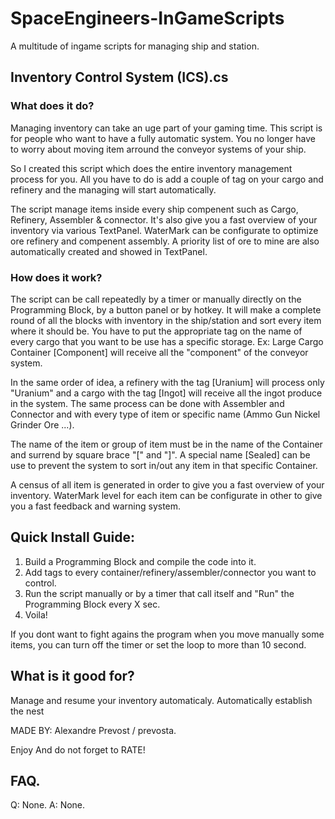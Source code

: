 # SpaceEngineers-InGameScripts
A multitude of ingame scripts for managing ship and station.

## Inventory Control System (ICS).cs
### What does it do?
Managing inventory can take an uge part of your gaming time. This script is for people who want to have a fully automatic system. You no longer have to worry about moving item arround the conveyor systems of your ship. 

So I created this script which does the entire inventory management process for you. All you have to do is add a couple of tag on your cargo and refinery and the managing will start automatically. 

The script manage items inside every ship compenent such as Cargo, Refinery, Assembler & connector. It's also give you a fast overview of your inventory via various TextPanel. WaterMark can be configurate to optimize ore refinery and compenent assembly. A priority list of ore to mine are also automatically created and showed in TextPanel.

### How does it work?
The script can be call repeatedly by a timer or manually directly on the Programming Block, by a button panel or by hotkey. It will make a complete round of all the blocks with inventory in the ship/station and sort every item where it should be. You have to put the appropriate tag on the name of every cargo that you want to be use has a specific storage. Ex: Large Cargo Container [Component] will receive all the "component" of the conveyor system.

In the same order of idea, a refinery with the tag [Uranium] will process only "Uranium" and a cargo with the tag [Ingot] will receive all the ingot produce in the system. The same process can be done with Assembler and Connector and with every type of item or specific name (Ammo Gun Nickel Grinder Ore ...). 

The name of the item or group of item must be in the name of the Container and surrend by square brace "[" and "]". A special name [Sealed] can be use to prevent the system to sort in/out any item in that specific Container.

A census of all item is generated in order to give you a fast overview of your inventory. WaterMark level for each item can be configurate in other to give you a fast feedback and warning system.

## Quick Install Guide:
1. Build a Programming Block and compile the code into it.
2. Add tags to every container/refinery/assembler/connector you want to control.
3. Run the script manually or by a timer that call itself and "Run" the Programming Block every X sec.
4. Voila!

If you dont want to fight agains the program when you move manually some items, you can turn off the timer or set the loop to more than 10 second.

## What is it good for? 
Manage and resume your inventory automaticaly. Automatically establish the nest 

MADE BY: Alexandre Prevost / prevosta. 

Enjoy 
And do not forget to RATE! 

## FAQ.
Q: None.
A: None.
